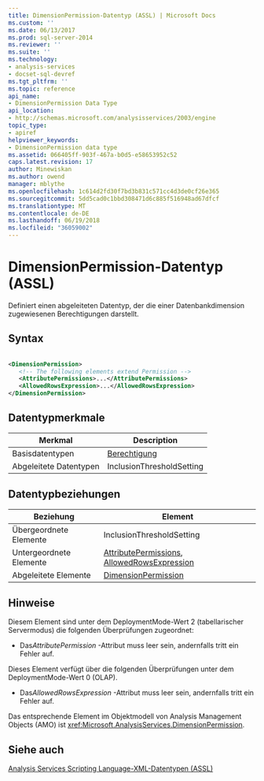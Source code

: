 ```yaml
---
title: DimensionPermission-Datentyp (ASSL) | Microsoft Docs
ms.custom: ''
ms.date: 06/13/2017
ms.prod: sql-server-2014
ms.reviewer: ''
ms.suite: ''
ms.technology:
- analysis-services
- docset-sql-devref
ms.tgt_pltfrm: ''
ms.topic: reference
api_name:
- DimensionPermission Data Type
api_location:
- http://schemas.microsoft.com/analysisservices/2003/engine
topic_type:
- apiref
helpviewer_keywords:
- DimensionPermission data type
ms.assetid: 066405ff-903f-467a-b0d5-e58653952c52
caps.latest.revision: 17
author: Minewiskan
ms.author: owend
manager: mblythe
ms.openlocfilehash: 1c614d2fd30f7bd3b831c571cc4d3de0cf26e365
ms.sourcegitcommit: 5dd5cad0c1bbd308471d6c885f516948ad67dfcf
ms.translationtype: MT
ms.contentlocale: de-DE
ms.lasthandoff: 06/19/2018
ms.locfileid: "36059002"
---
```

# <a name="dimensionpermission-data-type-assl"></a>DimensionPermission-Datentyp (ASSL)
  Definiert einen abgeleiteten Datentyp, der die einer Datenbankdimension zugewiesenen Berechtigungen darstellt.  
  
## <a name="syntax"></a>Syntax  
  
```xml  
  
<DimensionPermission>  
   <!-- The following elements extend Permission -->  
   <AttributePermissions>...</AttributePermissions>  
   <AllowedRowsExpression>...</AllowedRowsExpression>  
</DimensionPermission>  
```  
  
## <a name="data-type-characteristics"></a>Datentypmerkmale  
  
|Merkmal|Description|  
|--------------------|-----------------|  
|Basisdatentypen|[Berechtigung](permission-data-type-assl.md)|  
|Abgeleitete Datentypen|InclusionThresholdSetting|  
  
## <a name="data-type-relationships"></a>Datentypbeziehungen  
  
|Beziehung|Element|  
|------------------|-------------|  
|Übergeordnete Elemente|InclusionThresholdSetting|  
|Untergeordnete Elemente|[AttributePermissions](../collections/attributepermissions-element-assl.md), [AllowedRowsExpression](../collections/attributepermissions-element-assl.md)|  
|Abgeleitete Elemente|[DimensionPermission](../objects/dimensionpermission-element-assl.md)|  
  
## <a name="remarks"></a>Hinweise  
 Diesem Element sind unter dem DeploymentMode-Wert 2 (tabellarischer Servermodus) die folgenden Überprüfungen zugeordnet:  
  
-   Das*AttributePermission* -Attribut muss leer sein, andernfalls tritt ein Fehler auf.  
  
 Dieses Element verfügt über die folgenden Überprüfungen unter dem DeploymentMode-Wert 0 (OLAP).  
  
-   Das*AllowedRowsExpression* -Attribut muss leer sein, andernfalls tritt ein Fehler auf.  
  
 Das entsprechende Element im Objektmodell von Analysis Management Objects (AMO) ist <xref:Microsoft.AnalysisServices.DimensionPermission>.  
  
## <a name="see-also"></a>Siehe auch  
 [Analysis Services Scripting Language-XML-Datentypen &#40;ASSL&#41;](analysis-services-scripting-language-xml-data-types-assl.md)  
  
  